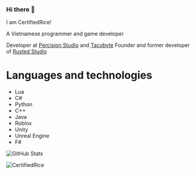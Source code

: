 ### Hi there :wave:

I am CertifiedRice!

A Vietnamese programmer and game developer

Developer at [Percision Studio](https://github.com/Percision-Studio) and [Tacobyte](https://github.com/Team-Tacobyte) Founder and former developer of [Rusted Studio](https://github.com/Rusted-Studio)

# Languages and technologies

- Lua
- C#
- Python
- C++
- Java
- Roblox 
- Unity
- Unreal Engine
- F#

![GitHub Stats](https://github-readme-stats.vercel.app/api?username=certifiedrice&theme=synthwave) 
<p><img align="left" src="https://github-readme-stats.vercel.app/api/top-langs?username=certifiedrice&show_icons=true&locale=en&layout=compact&theme=synthwave" alt="CertifiedRice" /></p>
